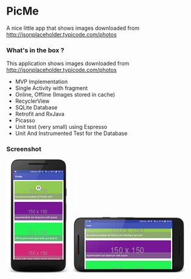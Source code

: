 # PicMe

A nice little app that shows images downloaded from http://jsonplaceholder.typicode.com/photos

### What's in the box ?

This application shows images downloaded from http://jsonplaceholder.typicode.com/photos

- MVP Implementation
- Single Activity with fragment
- Online, Offline (Images stored in cache)
- RecyclerView 
- SQLite Database 
- Retrofit and RxJava
- Picasso
- Unit test (very small) using Espresso
- Unit And Instrumented Test for the Database

### Screenshot

![alt text](screenshots/screenshot_main_portrait.png)
![alt text](screenshots/screenshot_main_landscape.png)